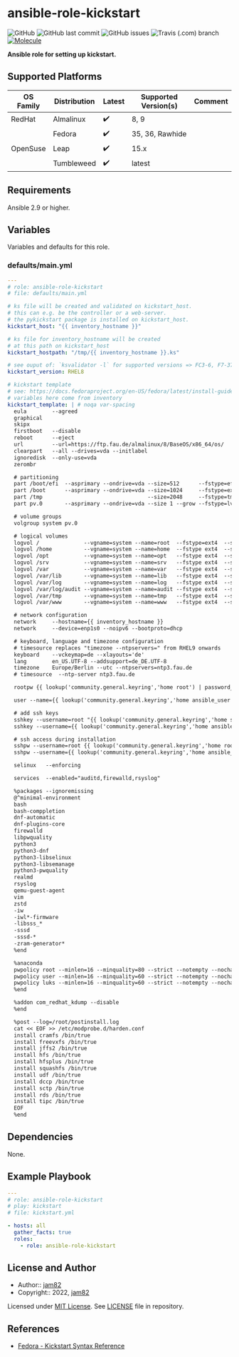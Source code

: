 # ansible-role-kickstart

![GitHub](https://img.shields.io/github/license/jam82/ansible-role-kickstart) ![GitHub last commit](https://img.shields.io/github/last-commit/jam82/ansible-role-kickstart) ![GitHub issues](https://img.shields.io/github/issues-raw/jam82/ansible-role-kickstart) ![Travis (.com) branch](https://img.shields.io/travis/com/jam82/ansible-role-kickstart/main?label=travis) [![Molecule](https://github.com/jam82/ansible-role-kickstart/actions/workflows/molecule.yml/badge.svg)](https://github.com/jam82/ansible-role-kickstart/actions/workflows/molecule.yml)

**Ansible role for setting up kickstart.**

## Supported Platforms

| OS Family | Distribution  | Latest | Supported Version(s) | Comment |
|-----------|---------------|--------|----------------------|---------|
| RedHat    | Almalinux     | :heavy_check_mark: | 8, 9 | |
|           | Fedora        | :heavy_check_mark: | 35, 36, Rawhide | |
| OpenSuse  | Leap          | :heavy_check_mark: | 15.x | |
|           | Tumbleweed    | :heavy_check_mark: | latest | |

## Requirements

Ansible 2.9 or higher.

## Variables

Variables and defaults for this role.

### defaults/main.yml

```yaml
---
# role: ansible-role-kickstart
# file: defaults/main.yml

# ks file will be created and validated on kickstart_host.
# this can e.g. be the controller or a web-server.
# the pykickstart package is installed on kickstart_host.
kickstart_host: "{{ inventory_hostname }}"

# ks file for inventory_hostname will be created
# at this path on kickstart_host
kickstart_hostpath: "/tmp/{{ inventory_hostname }}.ks"

# see ouput of: `ksvalidator -l` for supported versions => FC3-6, F7-37, RHEL3-9
kickstart_version: RHEL8

# kickstart template
# see: https://docs.fedoraproject.org/en-US/fedora/latest/install-guide/appendixes/Kickstart_Syntax_Reference
# variables here come from inventory
kickstart_template: | # noqa var-spacing
  eula        --agreed
  graphical
  skipx
  firstboot   --disable
  reboot      --eject
  url         --url=https://ftp.fau.de/almalinux/8/BaseOS/x86_64/os/
  clearpart   --all --drives=vda --initlabel
  ignoredisk  --only-use=vda
  zerombr

  # partitioning
  part /boot/efi  --asprimary --ondrive=vda --size=512      --fstype=efi    --fsoptions="umask=0077,shortname=winnt"
  part /boot      --asprimary --ondrive=vda --size=1024     --fstype=ext4   --fsoptions="noatime"
  part /tmp                                 --size=2048     --fstype=tmpfs  --fsoptions="noatime,nodev,noexec,nosuid,mode=1700"
  part pv.0       --asprimary --ondrive=vda --size 1 --grow --fstype=lvmpv

  # volume groups
  volgroup system pv.0

  # logical volumes
  logvol /              --vgname=system --name=root  --fstype=ext4  --size=8192  --fsoptions="relatime"
  logvol /home          --vgname=system --name=home  --fstype ext4  --size=2048  --fsoptions="nodev,nosuid,relatime"
  logvol /opt           --vgname=system --name=opt   --fstype ext4  --size=2048  --fsoptions="nodev,nosuid,relatime"
  logvol /srv           --vgname=system --name=srv   --fstype ext4  --size=4096  --fsoptions="nodev,nosuid,relatime"
  logvol /var           --vgname=system --name=var   --fstype ext4  --size=8192  --fsoptions="relatime"
  logvol /var/lib       --vgname=system --name=lib   --fstype ext4  --size=8192  --fsoptions="relatime"
  logvol /var/log       --vgname=system --name=log   --fstype ext4  --size=4096  --fsoptions="nodev,noexec,nosuid,noatime"
  logvol /var/log/audit --vgname=system --name=audit --fstype ext4  --size=4096  --fsoptions="nodev,noexec,nosuid,noatime"
  logvol /var/tmp       --vgname=system --name=tmp   --fstype ext4  --size=4096  --fsoptions="nodev,noexec,nosuid,noatime"
  logvol /var/www       --vgname=system --name=www   --fstype ext4  --size=4096  --fsoptions="nodev,noexec,nosuid,noatime"

  # network configuration
  network     --hostname={{ inventory_hostname }}
  network     --device=enp1s0 --noipv6 --bootproto=dhcp

  # keyboard, language and timezone configuration
  # timesource replaces "timezone --ntpservers=" from RHEL9 onwards
  keyboard    --vckeymap=de --xlayouts='de'
  lang        en_US.UTF-8 --addsupport=de_DE.UTF-8
  timezone    Europe/Berlin --utc --ntpservers=ntp3.fau.de
  # timesource  --ntp-server ntp3.fau.de

  rootpw {{ lookup('community.general.keyring','home root') | password_hash('sha512', 65534 | random(seed=inventory_hostname) | string) }} --iscrypted

  user --name={{ lookup('community.general.keyring','home ansible_user') }} --password={{lookup('community.general.keyring','home ansible_become_pass') |           password_hash('sha512', 65534 | random(seed=inventory_hostname) | string) }} --iscrypted --shell=/bin/bash

  # add ssh keys
  sshkey --username=root "{{ lookup('community.general.keyring','home sshkey') }}"
  sshkey --username={{ lookup('community.general.keyring','home ansible_user') }} "{{ lookup('community.general.keyring','home sshkey') }}"

  # ssh access during installation
  sshpw --username=root {{ lookup('community.general.keyring','home root') | password_hash('sha512', 65534 | random(seed=inventory_hostname) | string) }} --iscrypted
  sshpw --username={{ lookup('community.general.keyring','home ansible_user') }} {{ lookup('community.general.keyring','home ansible_become_pass') | password_hash('sha512', 65534 | random(seed=inventory_hostname) | string) }} --iscrypted

  selinux   --enforcing

  services  --enabled="auditd,firewalld,rsyslog"

  %packages --ignoremissing
  @^minimal-environment
  bash
  bash-comppletion
  dnf-automatic
  dnf-plugins-core
  firewalld
  libpwquality
  python3
  python3-dnf
  python3-libselinux
  python3-libsemanage
  python3-pwquality
  realmd
  rsyslog
  qemu-guest-agent
  vim
  zstd
  -iw
  -iwl*-firmware
  -libsss_*
  -sssd
  -sssd-*
  -zram-generator*
  %end

  %anaconda
  pwpolicy root --minlen=16 --minquality=80 --strict --notempty --nochanges
  pwpolicy user --minlen=16 --minquality=60 --strict --notempty --nochanges
  pwpolicy luks --minlen=16 --minquality=60 --strict --notempty --nochanges
  %end

  %addon com_redhat_kdump --disable
  %end

  %post --log=/root/postinstall.log
  cat << EOF >> /etc/modprobe.d/harden.conf
  install cramfs /bin/true
  install freevxfs /bin/true
  install jffs2 /bin/true
  install hfs /bin/true
  install hfsplus /bin/true
  install squashfs /bin/true
  install udf /bin/true
  install dccp /bin/true
  install sctp /bin/true
  install rds /bin/true
  install tipc /bin/true
  EOF
  %end
```

## Dependencies

None.

## Example Playbook

```yaml
---
# role: ansible-role-kickstart
# play: kickstart
# file: kickstart.yml

- hosts: all
  gather_facts: true
  roles:
    - role: ansible-role-kickstart
```

## License and Author

- Author:: [jam82](https://github.com/jam82/)
- Copyright:: 2022, [jam82](https://github.com/jam82/)

Licensed under [MIT License](https://opensource.org/licenses/MIT).
See [LICENSE](https://github.com/jam82/ansible-role-kickstart/blob/master/LICENSE) file in repository.

## References

- [Fedora - Kickstart Syntax Reference](https://docs.fedoraproject.org/en-US/fedora/latest/install-guide/appendixes/Kickstart_Syntax_Reference/)
